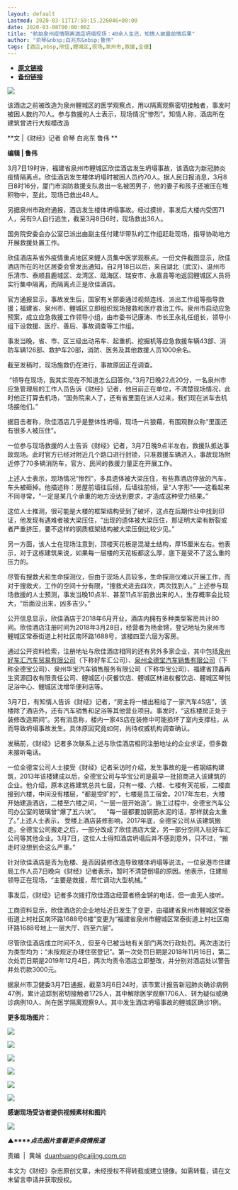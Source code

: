 ```yaml
---
layout: default
Lastmod: 2020-03-11T17:59:15.226046+00:00
date: 2020-03-08T00:00:00Z
title: "航拍泉州疫情隔离酒店坍塌现场：40余人生还，知情人披露前情后果"
author: "俞琴&nbsp;白兆东&nbsp;鲁伟"
tags: [酒店,nbsp,欣佳,鲤城区,现场,泉州市,救援,全德]
---
```


* [**原文链接**](https://mp.weixin.qq.com/s/yoh6Mq_Z8urvgVv6ebDyxA)
* [**备份链接**](http://archive.today/77YQo)


![](/images/post/77e6cfb5c7ef66e00d9bd04f74961594.jpg)

该酒店之前被改造为泉州鲤城区的医学观察点，用以隔离观察密切接触者，事发时被困人数约70人。参与救援的人士表示，现场情况“惨烈”。知情人称，酒店所在建筑曾进行大规模改造

**文 |《财经》记者 俞琴 白兆东 鲁伟 **

**编辑 | 鲁伟**

3月7日19时许，福建省泉州市鲤城区欣佳酒店发生坍塌事故，该酒店为新冠肺炎疫情隔离点。欣佳酒店发生楼体坍塌时被困人员约70人。据人民日报消息，3月8日8时16分，厦门市消防救援支队救出一名被困男子，他的妻子和孩子还被压在堆积物中，至此，现场已救出48人。

另据泉州市政府通报，酒店发生楼体坍塌事故。经过摸排，事发后大楼内受困71人，另有9人自行逃生，截至3月8日6时，现场救出36人。

国务院安委会办公室已派出由副主任付建华带队的工作组赶赴现场，指导协助地方开展救援处置工作。

欣佳酒店系省外疫情重点地区来鲤人员集中医学观察点。一份文件截图显示，欣佳酒店所在的社区居委会曾发出通知，自2月18日以后，来自湖北（武汉）、温州市乐清市、泰顺县鹿城区、龙湾区、瓯海区、瑞安市、永嘉县等地返回鲤城区人员将实行集中隔离，而隔离点正是欣佳酒店。

官方通报显示，事故发生后，国家有关部委通过视频连线、派出工作组等指导救援；福建省、泉州市、鲤城区立即组织现场搜救和医疗救治工作。泉州市启动应急预案，成立应急救援工作领导小组，由市委书记康涛、市长王永礼任组长，领导小组下设救援、医疗、善后、事故调查等工作组。

事发当晚，省、市、区三级出动吊车、起重机、挖掘机等应急救援车辆43部、消防车辆126部、救护车20部，消防、医务及其他救援人员1000余名。

截至发稿时，现场施救仍在进行，事故原因正在调查。

 “领导在现场，我其实现在不知道怎么回答你。”3月7日晚22点20分，一名泉州市应急管理局的工作人员告诉《财经》记者，他目前正在单位，不清楚现场情况，此时他正打算去机场，“国务院来人了，还有省里面在派人过来，我们现在派车去机场接他们。”

据目击者称，欣佳酒店几乎是整体性坍塌，现场一片狼藉，有围观群众称“里面还有很多人被压住”。

一位参与现场救援的人士告诉《财经》记者，3月7日晚9点半左右，救援队抵达事故现场。此时官方已经对附近几个路口进行封锁，只准救援车辆进入，事故现场附近停了70多辆消防车，官方、民间的救援力量正在开展工作。

上述人士表示，现场情况“惨烈”，多具遗体被大梁压住，有些靠酒店停放的汽车，车头被砸掉。他描述称：房屋前墙往后倾，后墙往前倾，呈“人字形”——这看起来不同寻常，“一定是某几个承重的地方没达到要求，才造成这种受力结果。”

这位人士推测，很可能是大楼的框架结构受到了破坏，这点在后期作业中找到印证，他发现有遇难者被大梁压住，“出现的遗体被大梁压住，那证明大梁有断裂或者严重挤压，要不这样的钢质框架结构被大梁压倒比较少见。”

另一方面，该人士在现场注意到，顶楼天花板是混凝土结构，厚15厘米左右。他表示，对于这栋建筑来说，如果每一层楼的天花板都这么厚，底下是受不了这么重的压力的。

尽管有搜救犬和生命探测仪，但由于现场人员较多，生命探测仪难以开展工作，而对于搜救犬，工作的空间十分有限，“搜救犬进去四次，两次找到人。” 上述参与现场救援的人士预测，事发当晚10点半、甚至11点半前救出来的人，生存概率会比较大，“后面没出来，凶多吉少。”

公开信息显示，欣佳酒店于2018年6月开业，酒店内拥有多种类型客房共计80间。欣佳酒店注册时间为2018年3月28日，经营者为杨金锵，登记地址为泉州市鲤城区常泰街道上村社区南环路1688号，该楼四至六层为客房。

通过公开资料检索，注册地址与欣佳酒店相同的还有另外多家企业，其中包括[泉州好车汇汽车贸易有限公司](https://www.qichacha.com/firm_db64e115b1236c996b4c501b4b502c9d.html)（下称好车汇公司）、[泉州全德宝汽车销售有限公司](http://www.baidu.com/link?url=LeUu8DirnjCr6H4-hHhTl_kZGGhTfzMUkebPs7t0Fbj07r-5FamjjW_w_mFlXj78CtB8JMiGlR3ktbKk5QW6-q)（下称全德宝公司）、泉州华宝汽车销售服务有限公司（下称华宝公司）、福建省顶鑫再生资源回收有限责任公司、鲤城区小灰餐饮店、鲤城区林进权餐饮店、鲤城区琴悦足浴中心、鲤城区沈增华便利店等。

3月7日，有知情人告诉《财经》记者，“房主将一楼出租给了一家汽车4S店”，该楼除了酒店外，还有汽车销售和足浴等其他营业项目。事发时，“这栋楼房正处于装修改造期间”。另有消息称，楼内一家4S店在装修中可能损坏了室内支撑柱，从而导致坍塌事故发生。具体原因究竟如何，尚待权威机构调查确认。

发稿前，《财经》记者多次联系上述与欣佳酒店相同注册地址的企业求证，但多数未接听电话。

一位全德宝公司人士接受《财经》记者采访时介绍，发生事故的是一栋钢结构建筑，2013年该楼建成以后，全德宝公司与华宝公司是最早一批招商进入该建筑的企业。他介绍，原本这栋建筑总共七层，只有一楼、六楼、七楼有天花板，二楼直接到六楼，中间没有楼层，“都是空旷的”，七楼是员工宿舍。2017年左右，大楼开始建造酒店，二楼至六楼之间，“一层一层开始造”。施工过程中，全德宝汽车公司办公室的玻璃曾“爆了五六块”。    “每一层都要加钢筋水泥的话，那样就会太重了。”上述人士表示， 受楼上酒店装修影响，2017年底，全德宝公司从该建筑搬走。全德宝公司搬走之后，一部分改成了欣佳酒店大堂，另一部分空间入驻好车汇公司等其他企业。3月7日，这位人士得知酒店坍塌后并不感到意外，只不过，“搬走时没想到会这么严重。”

针对欣佳酒店是否为危楼、是否因装修改造导致楼体坍塌等说法，一位泉港市住建局工作人员7日晚向《财经》记者表示，暂时不清楚倒塌的原因。他表示，住建局领导正在现场，“主要是救援，帮忙调动大型机械。”

事发后，《财经》记者多次拨打欣佳酒店经营者杨金锵的电话，但一直无人接听。

工商资料显示，欣佳酒店的企业地址近日发生了变更，由福建省泉州市鲤城区常泰街道上村社区南环路1688号6楼”变更为“福建省泉州市鲤城区常泰街道上村社区南环路1688号地上一层大厅、四至六层”。

尽管欣佳酒店成立时间不久，但至今已被当地有关部门两次行政处罚。两次违法行为类型均为：“未按规定办理住宿登记”。第一次处罚日期是2018年11月16日，第二次处罚日期是2019年12月4日，两次均责令酒店立即整改，并分别对酒店处以警告并处罚款3000元。

据泉州市卫健委3月7日通报，截至3月6日24时，该市累计报告新冠肺炎确诊病例47例，累计追踪到密切接触者1725人，其中解除医学观察1706人、转为疑似或确诊病例10人、尚在医学隔离观察9人。其中发生酒店坍塌事故的鲤城区确诊1例。

**更多现场图片：**  

![](/images/post/dbdca0bedd3444aaa4772ac8dd0bea4a.jpg)

![](/images/post/4910447ffb7961901a5dadea1ccda487.jpg)

![](/images/post/834cff4c67b9fa1dfca4e4481a1731ac.jpg)

![](/images/post/0da187826fb93cc6eb6a92decda6d5ad.jpg)

![](/images/post/1e81d3a09c85c111009919d431ec956b.jpg)

![](/images/post/c85fb1a96c25816548ca8ff04d7d6c23.jpg)

**感谢现场受访者提供视频素材和图片**  

[![](/images/post/4d24a5670c9a87791ea8b757d030c0d3.jpg)](https://mp.weixin.qq.com/mp/homepage?__biz=MjM5NDU5NTM4MQ==&hid=29&sn=21c0f34c737748fe3b2c372bb40ae622)  

**▲****_点击图片查看更多疫情报道_**

  

  

责编  |  黄端  duanhuang@caijing.com.cn

本文为《财经》杂志原创文章，未经授权不得转载或建立镜像。如需转载，请在文末留言申请并获取授权。

